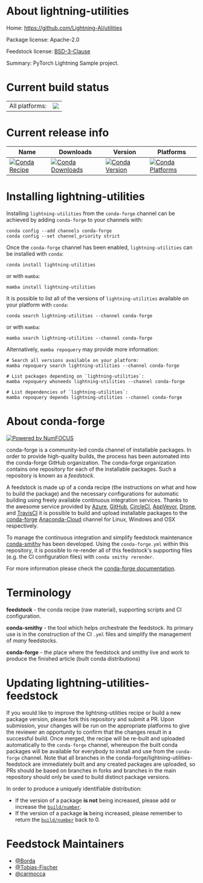 About lightning-utilities
=========================

Home: https://github.com/Lightning-AI/utilities

Package license: Apache-2.0

Feedstock license: [BSD-3-Clause](https://github.com/conda-forge/lightning-utilities-feedstock/blob/main/LICENSE.txt)

Summary: PyTorch Lightning Sample project.

Current build status
====================


<table><tr><td>All platforms:</td>
    <td>
      <a href="https://dev.azure.com/conda-forge/feedstock-builds/_build/latest?definitionId=17871&branchName=main">
        <img src="https://dev.azure.com/conda-forge/feedstock-builds/_apis/build/status/lightning-utilities-feedstock?branchName=main">
      </a>
    </td>
  </tr>
</table>

Current release info
====================

| Name | Downloads | Version | Platforms |
| --- | --- | --- | --- |
| [![Conda Recipe](https://img.shields.io/badge/recipe-lightning--utilities-green.svg)](https://anaconda.org/conda-forge/lightning-utilities) | [![Conda Downloads](https://img.shields.io/conda/dn/conda-forge/lightning-utilities.svg)](https://anaconda.org/conda-forge/lightning-utilities) | [![Conda Version](https://img.shields.io/conda/vn/conda-forge/lightning-utilities.svg)](https://anaconda.org/conda-forge/lightning-utilities) | [![Conda Platforms](https://img.shields.io/conda/pn/conda-forge/lightning-utilities.svg)](https://anaconda.org/conda-forge/lightning-utilities) |

Installing lightning-utilities
==============================

Installing `lightning-utilities` from the `conda-forge` channel can be achieved by adding `conda-forge` to your channels with:

```
conda config --add channels conda-forge
conda config --set channel_priority strict
```

Once the `conda-forge` channel has been enabled, `lightning-utilities` can be installed with `conda`:

```
conda install lightning-utilities
```

or with `mamba`:

```
mamba install lightning-utilities
```

It is possible to list all of the versions of `lightning-utilities` available on your platform with `conda`:

```
conda search lightning-utilities --channel conda-forge
```

or with `mamba`:

```
mamba search lightning-utilities --channel conda-forge
```

Alternatively, `mamba repoquery` may provide more information:

```
# Search all versions available on your platform:
mamba repoquery search lightning-utilities --channel conda-forge

# List packages depending on `lightning-utilities`:
mamba repoquery whoneeds lightning-utilities --channel conda-forge

# List dependencies of `lightning-utilities`:
mamba repoquery depends lightning-utilities --channel conda-forge
```


About conda-forge
=================

[![Powered by
NumFOCUS](https://img.shields.io/badge/powered%20by-NumFOCUS-orange.svg?style=flat&colorA=E1523D&colorB=007D8A)](https://numfocus.org)

conda-forge is a community-led conda channel of installable packages.
In order to provide high-quality builds, the process has been automated into the
conda-forge GitHub organization. The conda-forge organization contains one repository
for each of the installable packages. Such a repository is known as a *feedstock*.

A feedstock is made up of a conda recipe (the instructions on what and how to build
the package) and the necessary configurations for automatic building using freely
available continuous integration services. Thanks to the awesome service provided by
[Azure](https://azure.microsoft.com/en-us/services/devops/), [GitHub](https://github.com/),
[CircleCI](https://circleci.com/), [AppVeyor](https://www.appveyor.com/),
[Drone](https://cloud.drone.io/welcome), and [TravisCI](https://travis-ci.com/)
it is possible to build and upload installable packages to the
[conda-forge](https://anaconda.org/conda-forge) [Anaconda-Cloud](https://anaconda.org/)
channel for Linux, Windows and OSX respectively.

To manage the continuous integration and simplify feedstock maintenance
[conda-smithy](https://github.com/conda-forge/conda-smithy) has been developed.
Using the ``conda-forge.yml`` within this repository, it is possible to re-render all of
this feedstock's supporting files (e.g. the CI configuration files) with ``conda smithy rerender``.

For more information please check the [conda-forge documentation](https://conda-forge.org/docs/).

Terminology
===========

**feedstock** - the conda recipe (raw material), supporting scripts and CI configuration.

**conda-smithy** - the tool which helps orchestrate the feedstock.
                   Its primary use is in the construction of the CI ``.yml`` files
                   and simplify the management of *many* feedstocks.

**conda-forge** - the place where the feedstock and smithy live and work to
                  produce the finished article (built conda distributions)


Updating lightning-utilities-feedstock
======================================

If you would like to improve the lightning-utilities recipe or build a new
package version, please fork this repository and submit a PR. Upon submission,
your changes will be run on the appropriate platforms to give the reviewer an
opportunity to confirm that the changes result in a successful build. Once
merged, the recipe will be re-built and uploaded automatically to the
`conda-forge` channel, whereupon the built conda packages will be available for
everybody to install and use from the `conda-forge` channel.
Note that all branches in the conda-forge/lightning-utilities-feedstock are
immediately built and any created packages are uploaded, so PRs should be based
on branches in forks and branches in the main repository should only be used to
build distinct package versions.

In order to produce a uniquely identifiable distribution:
 * If the version of a package **is not** being increased, please add or increase
   the [``build/number``](https://docs.conda.io/projects/conda-build/en/latest/resources/define-metadata.html#build-number-and-string).
 * If the version of a package **is** being increased, please remember to return
   the [``build/number``](https://docs.conda.io/projects/conda-build/en/latest/resources/define-metadata.html#build-number-and-string)
   back to 0.

Feedstock Maintainers
=====================

* [@Borda](https://github.com/Borda/)
* [@Tobias-Fischer](https://github.com/Tobias-Fischer/)
* [@carmocca](https://github.com/carmocca/)

